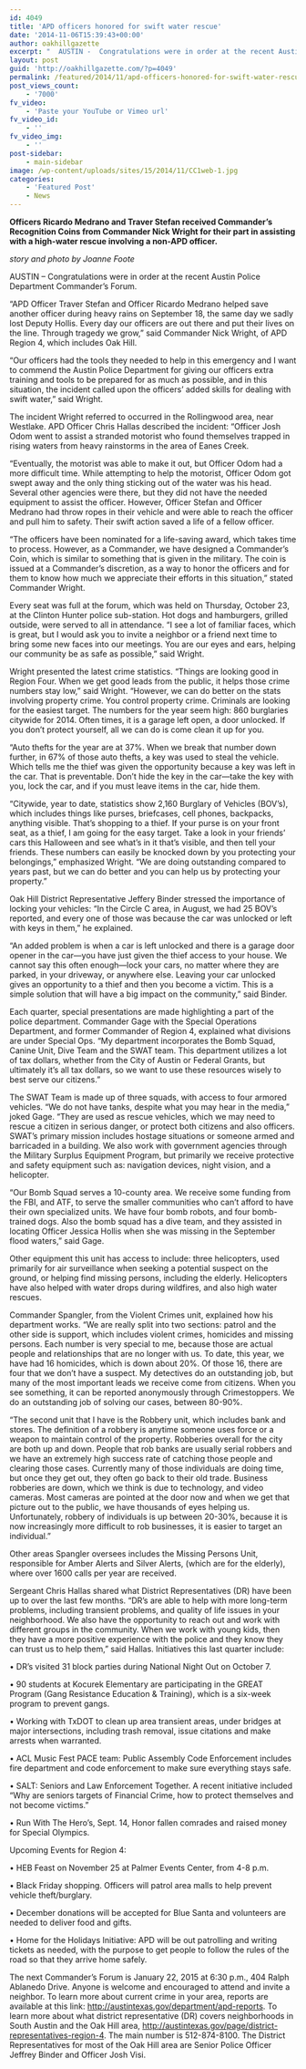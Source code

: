 ```yaml
---
id: 4049
title: 'APD officers honored for swift water rescue'
date: '2014-11-06T15:39:43+00:00'
author: oakhillgazette
excerpt: "  AUSTIN -  Congratulations were in order at the recent Austin Police Department Commander’s Forum. \n   “APD Officer Traver Stefan and Officer Ricardo Medrano helped save another officer during heavy rains on September 18, the same day we sadly lost Deputy Hollis. Every day our officers are out there and put their lives on the line. Through tragedy we grow,” said Commander Nick Wright, of APD Region 4, which includes Oak Hill.\n   “Our officers had the tools they needed to help in this emergency and I want to commend the Austin Police Department for giving our officers extra training and tools to be prepared for as much as possible, and in this situation, the incident called upon the officers’ added skills for dealing with swift water,” said Wright."
layout: post
guid: 'http://oakhillgazette.com/?p=4049'
permalink: /featured/2014/11/apd-officers-honored-for-swift-water-rescue-2/
post_views_count:
    - '7000'
fv_video:
    - 'Paste your YouTube or Vimeo url'
fv_video_id:
    - ''
fv_video_img:
    - ''
post-sidebar:
    - main-sidebar
image: /wp-content/uploads/sites/15/2014/11/CC1web-1.jpg
categories:
    - 'Featured Post'
    - News
---
```


 **Officers Ricardo Medrano and Traver Stefan received Commander’s Recognition Coins from Commander Nick Wright for their part in assisting with a high-water rescue involving a non-APD officer.**

*story and photo by Joanne Foote*

AUSTIN – Congratulations were in order at the recent Austin Police Department Commander’s Forum.

“APD Officer Traver Stefan and Officer Ricardo Medrano helped save another officer during heavy rains on September 18, the same day we sadly lost Deputy Hollis. Every day our officers are out there and put their lives on the line. Through tragedy we grow,” said Commander Nick Wright, of APD Region 4, which includes Oak Hill.

“Our officers had the tools they needed to help in this emergency and I want to commend the Austin Police Department for giving our officers extra training and tools to be prepared for as much as possible, and in this situation, the incident called upon the officers’ added skills for dealing with swift water,” said Wright.

The incident Wright referred to occurred in the Rollingwood area, near Westlake. APD Officer Chris Hallas described the incident: “Officer Josh Odom went to assist a stranded motorist who found themselves trapped in rising waters from heavy rainstorms in the area of Eanes Creek.

“Eventually, the motorist was able to make it out, but Officer Odom had a more difficult time. While attempting to help the motorist, Officer Odom got swept away and the only thing sticking out of the water was his head. Several other agencies were there, but they did not have the needed equipment to assist the officer. However, Officer Stefan and Officer Medrano had throw ropes in their vehicle and were able to reach the officer and pull him to safety. Their swift action saved a life of a fellow officer.

“The officers have been nominated for a life-saving award, which takes time to process. However, as a Commander, we have designed a Commander’s Coin, which is similar to something that is given in the military. The coin is issued at a Commander’s discretion, as a way to honor the officers and for them to know how much we appreciate their efforts in this situation,” stated Commander Wright.

Every seat was full at the forum, which was held on Thursday, October 23, at the Clinton Hunter police sub-station. Hot dogs and hamburgers, grilled outside, were served to all in attendance. “I see a lot of familiar faces, which is great, but I would ask you to invite a neighbor or a friend next time to bring some new faces into our meetings. You are our eyes and ears, helping our community be as safe as possible,” said Wright.

Wright presented the latest crime statistics. “Things are looking good in Region Four. When we get good leads from the public, it helps those crime numbers stay low,” said Wright. “However, we can do better on the stats involving property crime. You control property crime. Criminals are looking for the easiest target. The numbers for the year seem high: 860 burglaries citywide for 2014. Often times, it is a garage left open, a door unlocked. If you don’t protect yourself, all we can do is come clean it up for you.

“Auto thefts for the year are at 37%. When we break that number down further, in 67% of those auto thefts, a key was used to steal the vehicle. Which tells me the thief was given the opportunity because a key was left in the car. That is preventable. Don’t hide the key in the car—take the key with you, lock the car, and if you must leave items in the car, hide them.

“Citywide, year to date, statistics show 2,160 Burglary of Vehicles (BOV’s), which includes things like purses, briefcases, cell phones, backpacks, anything visible. That’s shopping to a thief. If your purse is on your front seat, as a thief, I am going for the easy target. Take a look in your friends’ cars this Halloween and see what’s in it that’s visible, and then tell your friends. These numbers can easily be knocked down by you protecting your belongings,” emphasized Wright. “We are doing outstanding compared to years past, but we can do better and you can help us by protecting your property.”

Oak Hill District Representative Jeffery Binder stressed the importance of locking your vehicles: “In the Circle C area, in August, we had 25 BOV’s reported, and every one of those was because the car was unlocked or left with keys in them,” he explained.

“An added problem is when a car is left unlocked and there is a garage door opener in the car—you have just given the thief access to your house. We cannot say this often enough—lock your cars, no matter where they are parked, in your driveway, or anywhere else. Leaving your car unlocked gives an opportunity to a thief and then you become a victim. This is a simple solution that will have a big impact on the community,” said Binder.

Each quarter, special presentations are made highlighting a part of the police department. Commander Gage with the Special Operations Department, and former Commander of Region 4, explained what divisions are under Special Ops. “My department incorporates the Bomb Squad, Canine Unit, Dive Team and the SWAT team. This department utilizes a lot of tax dollars, whether from the City of Austin or Federal Grants, but ultimately it’s all tax dollars, so we want to use these resources wisely to best serve our citizens.”

The SWAT Team is made up of three squads, with access to four armored vehicles. “We do not have tanks, despite what you may hear in the media,” joked Gage. “They are used as rescue vehicles, which we may need to rescue a citizen in serious danger, or protect both citizens and also officers. SWAT’s primary mission includes hostage situations or someone armed and barricaded in a building. We also work with government agencies through the Military Surplus Equipment Program, but primarily we receive protective and safety equipment such as: navigation devices, night vision, and a helicopter.

“Our Bomb Squad serves a 10-county area. We receive some funding from the FBI, and ATF, to serve the smaller communities who can’t afford to have their own specialized units. We have four bomb robots, and four bomb-trained dogs. Also the bomb squad has a dive team, and they assisted in locating Officer Jessica Hollis when she was missing in the September flood waters,” said Gage.

Other equipment this unit has access to include: three helicopters, used primarily for air surveillance when seeking a potential suspect on the ground, or helping find missing persons, including the elderly. Helicopters have also helped with water drops during wildfires, and also high water rescues.

Commander Spangler, from the Violent Crimes unit, explained how his department works. “We are really split into two sections: patrol and the other side is support, which includes violent crimes, homicides and missing persons. Each number is very special to me, because those are actual people and relationships that are no longer with us. To date, this year, we have had 16 homicides, which is down about 20%. Of those 16, there are four that we don’t have a suspect. My detectives do an outstanding job, but many of the most important leads we receive come from citizens. When you see something, it can be reported anonymously through Crimestoppers. We do an outstanding job of solving our cases, between 80-90%.

“The second unit that I have is the Robbery unit, which includes bank and stores. The definition of a robbery is anytime someone uses force or a weapon to maintain control of the property. Robberies overall for the city are both up and down. People that rob banks are usually serial robbers and we have an extremely high success rate of catching those people and clearing those cases. Currently many of those individuals are doing time, but once they get out, they often go back to their old trade. Business robberies are down, which we think is due to technology, and video cameras. Most cameras are pointed at the door now and when we get that picture out to the public, we have thousands of eyes helping us. Unfortunately, robbery of individuals is up between 20-30%, because it is now increasingly more difficult to rob businesses, it is easier to target an individual.”

Other areas Spangler oversees includes the Missing Persons Unit, responsible for Amber Alerts and Silver Alerts, (which are for the elderly), where over 1600 calls per year are received.

Sergeant Chris Hallas shared what District Representatives (DR) have been up to over the last few months. “DR’s are able to help with more long-term problems, including transient problems, and quality of life issues in your neighborhood. We also have the opportunity to reach out and work with different groups in the community. When we work with young kids, then they have a more positive experience with the police and they know they can trust us to help them,” said Hallas. Initiatives this last quarter include:

• DR’s visited 31 block parties during National Night Out on October 7.

• 90 students at Kocurek Elementary are participating in the GREAT Program (Gang Resistance Education &amp; Training), which is a six-week program to prevent gangs.

• Working with TxDOT to clean up area transient areas, under bridges at major intersections, including trash removal, issue citations and make arrests when warranted.

• ACL Music Fest PACE team: Public Assembly Code Enforcement includes fire department and code enforcement to make sure everything stays safe.

• SALT: Seniors and Law Enforcement Together. A recent initiative included “Why are seniors targets of Financial Crime, how to protect themselves and not become victims.”

• Run With The Hero’s, Sept. 14, Honor fallen comrades and raised money for Special Olympics.

Upcoming Events for Region 4:

• HEB Feast on November 25 at Palmer Events Center, from 4-8 p.m.

• Black Friday shopping. Officers will patrol area malls to help prevent vehicle theft/burglary.

• December donations will be accepted for Blue Santa and volunteers are needed to deliver food and gifts.

• Home for the Holidays Initiative: APD will be out patrolling and writing tickets as needed, with the purpose to get people to follow the rules of the road so that they arrive home safely.

The next Commander’s Forum is January 22, 2015 at 6:30 p.m., 404 Ralph Ablanedo Drive. Anyone is welcome and encouraged to attend and invite a neighbor. To learn more about current crime in your area, reports are available at this link: http://austintexas.gov/department/apd-reports. To learn more about what district representative (DR) covers neighborhoods in South Austin and the Oak Hill area, http://austintexas.gov/page/district-representatives-region-4. The main number is 512-874-8100. The District Representatives for most of the Oak Hill area are Senior Police Officer Jeffrey Binder and Officer Josh Visi.